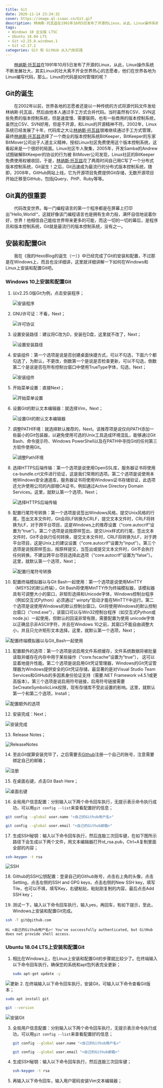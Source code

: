 ```yaml
---
title: Git
date: 2020-11-14 23:24:32
cover: https://image.ql-isaac.cn/Git.gif
description: 林纳斯·托瓦兹在1991年10月5日发布了开源的Linux，从此，Linux操作系统不断发展壮大，其实Linux的壮大离不开全世界热心的志愿者，他们在世界各地为Linux编写代码，那么，Linux的代码是如何管理的呢？
tags:
 - Windows 10 企业版 LTSC
 - Ubuntu 18.04 LTS
 - Git v2.25.0.windows.1
 - Git v2.17.1
categories: Git 和 GitHub 从入门到实践
---
```


　　[林纳斯·托瓦兹](https://www.baidu.com/s?wd=林纳斯·托瓦兹&tn=SE_PcZhidaonwhc_ngpagmjz&rsv_dl=gh_pc_zhidao)在1991年10月5日发布了开源的Linux，从此，Linux操作系统不断发展壮大，其实Linux的壮大离不开全世界热心的志愿者，他们在世界各地为Linux编写代码，那么，Linux的代码是如何管理的呢？

## Git的诞生

　　在2002年以前，世界各地的志愿者还是以一种传统的方式将源代码文件发给林纳斯·托瓦兹，然后由他本人通过手工方式合并代码。当时虽然有CSV、SVN这些免费的版本控制系统，但是速度慢、需要联网，也有一些商用的版本控制系统，虽然比CSV、SVN好用，但是不开源，和Linux的开源精神不符。2002年，Linux系统已经发展了十年，代码库之大让[林纳斯·托瓦兹](https://www.baidu.com/s?wd=林纳斯·托瓦兹&tn=SE_PcZhidaonwhc_ngpagmjz&rsv_dl=gh_pc_zhidao)很难继续通过手工方式管理，最终[林纳斯·托瓦兹](https://www.baidu.com/s?wd=林纳斯·托瓦兹&tn=SE_PcZhidaonwhc_ngpagmjz&rsv_dl=gh_pc_zhidao)选择了一个商业的版本控制系统BitKeeper，BitKeeper的东家BitMover公司出于人道主义精神，授权Linux社区免费使用这个版本控制系统，这看起来是一个很好的局面。Linux社区牛人聚集，2005年，开发Samba的Andrew试图破解BitKeeper的协议的行为被 BitMover公司发现，Linux社区的BitKeeper免费使用权被收回，于是，[林纳斯·托瓦兹](https://www.baidu.com/s?wd=林纳斯·托瓦兹&tn=SE_PcZhidaonwhc_ngpagmjz&rsv_dl=gh_pc_zhidao)花了两周时间自己用C写了一个分布式版本控制系统，Git诞生！之后，Git迅速成为最流行的分布式版本控制系统，随即，2008年，GitHub网站上线，它为开源项目免费提供Git存储，无数开源项目开始迁移至GitHub，包括jQuery、PHP、Ruby等等。

## Git真的很重要

　　代码改变世界。每一门编程语言的第一个程序都是在屏幕上打印出”Hello,World!“，这就好像该门编程语言也是拥有生命力般，满怀自信地说着你好，世界！他相信自己能给世界带来更多的可能，而这一切的一切的幕后，是程序员和版本控制系统，Git就是最流行的版本控制系统，没有之一。

## 安装和配置Git

　　我在《我的HexoBlog的诞生（一）》中已经完成了Git的安装和配置，不过那是在Windows上，而且也没详细讲，这里就详细讲解一下如何在Windows和Linux上安装和配置Git吧。

### Windows 10上安装和配置Git

1. 以v2.25.0版Git为例，点击安装程序；

   ![安装程序](https://image.ql-isaac.cn/%E5%AE%89%E8%A3%85%E7%A8%8B%E5%BA%8F.png)

2. GNU许可证：不看，Next；

   ![许可协议](https://image.ql-isaac.cn/%E8%AE%B8%E5%8F%AF%E5%8D%8F%E8%AE%AE.png)
3. 设置安装路径：建议将C改为D，安装在D盘，这里就不改了，Next；

   ![设置安装路径](https://image.ql-isaac.cn/%E8%AE%BE%E7%BD%AE%E5%AE%89%E8%A3%85%E8%B7%AF%E5%BE%84.png)

4. 安装组件：第一个选项是说是否创建桌面快捷方式，可以不勾选，下面六个都勾选了，为默认，不更改，倒数第一个是说是否检查更新，可以不勾选，倒数第二个是说是否在所有控制台窗口中使用TrueType字体，勾选，Next；

   ![安装组件](https://image.ql-isaac.cn/%E5%AE%89%E8%A3%85%E7%BB%84%E4%BB%B6.png)

5. 开始菜单设置：直接Next；

   ![开始菜单设置](https://image.ql-isaac.cn/%E5%BC%80%E5%A7%8B%E8%8F%9C%E5%8D%95%E8%AE%BE%E7%BD%AE.png)

6. 设置Git的默认文本编辑器：就选择Vim，Next；

   ![设置Git的默认文本编辑器](https://image.ql-isaac.cn/%E8%AE%BE%E7%BD%AEGit%E7%9A%84%E9%BB%98%E8%AE%A4%E6%96%87%E6%9C%AC%E7%BC%96%E8%BE%91%E5%99%A8.png)

7. 调整PATH环境：就选择默认推荐的，Next。该推荐项是说仅向PATH添加一些最小的Git包装器，以避免使用可选的Unix工具造成环境混乱，能够通过Git Bash、命令提示符、Windows PowerShell以及在PATH中寻找Git的任何第三方软件使用Git。

   ![调整Path环境](https://image.ql-isaac.cn/%E8%B0%83%E6%95%B4Path%E7%8E%AF%E5%A2%83.png)

8. 选择HTTPS后端传输：第一个选项是说使用OpenSSL库，服务器证书将使用ca-bundle.crt文件进行验证，这是我们常用的选项。第二个选项是说使用本地Windows安全通道库，服务器证书将使用Windows证书存储验证，此选项还允许使用公司的内部根CA证书，例如通过Active Directory Domain Services。这里，就默认第一个选项，Next；

   ![选择HTTPS后端传输](https://image.ql-isaac.cn/%E9%80%89%E6%8B%A9HTTPS%E5%90%8E%E7%AB%AF%E4%BC%A0%E8%BE%93.png)

9. 配置行尾符号转换：第一个选项是说签出Windows风格，提交Unix风格的行尾，签出文本文件时，Git会将LF转换为CRLF，提交文本文件时，CRLF将转换为LF，对于跨平台项目，这是Windows上的推荐设置（“core.autocrlf”设置为“true”）。第二个选项是说按原样签出，提交Unix样式的行尾，签出文本文件时，Git不会执行任何转换，提交文本文件时，CRLF将转换为LF，对于跨平台项目，这是Unix上的建议设置（“core.autocrlf”设置为“input”）。第三个选项是说按原样签出，按原样提交，当签出或提交文本文件时，Git不会执行任何转换，不建议跨平台项目选择此选项（“core.autocrlf”设置为“false”）。这里，就默认第一个选项，Next；

   ![配置行尾符号转换](https://image.ql-isaac.cn/%E9%85%8D%E7%BD%AE%E8%A1%8C%E5%B0%BE%E7%AC%A6%E5%8F%B7%E8%BD%AC%E6%8D%A2.png)

10. 配置终端模拟器以与Git Bash一起使用：第一个选项是说使用MinTTY（MSYS2的默认终端），Git Bash将使用MinTTY作为终端模拟器，该模拟器具有可调整大小的窗口，非矩形选择和Unicode字体，Windows控制台程序（例如交互式Python）必须通过“ winpty”启动才能在MinTTY中运行。第二个选项是说使用Windows的默认控制台窗口，Git将使用Windows的默认控制台窗口（“cmd.exe”），该窗口可以与Win32控制台程序（如交互式Python或node.js）一起使用，但默认的回滚非常有限，需要配置为使用 unicode字体以正确显示非ASCII字符，并且在Windows 10之前，其窗口不能自由调整大小，并且只允许矩形文本选择。这里，就默认第一个选项，Next；

   ![配置终端模拟器以与Git_Bash一起使用](https://image.ql-isaac.cn/%E9%85%8D%E7%BD%AE%E7%BB%88%E7%AB%AF%E6%A8%A1%E6%8B%9F%E5%99%A8%E4%BB%A5%E4%B8%8EGit_Bash%E4%B8%80%E8%B5%B7%E4%BD%BF%E7%94%A8.png)

11. 配置额外的选项：第一个选项是说启用文件系统缓存，文件系统数据将被批量读取并缓存在内存中用于某些操作（“core.fscache”设置为“true”）， 这可以显着地提升性能。第二个选项是说启用Git凭证管理器，Windows的Git凭证管理器为Windows提供安全的Git凭证存储，最显著的是对Visual Studio Team Services和GitHub的多因素身份验证支持（需要.NET Framework v4.5.1或更高版本）。第三个选项是说启用符号链接，启用符号链接需要SeCreateSymbolicLink权限，现有存储库不受此设置的影响。这里，就默认第一个和第二个选项，Install；

   ![配置额外的选项](https://image.ql-isaac.cn/%E9%85%8D%E7%BD%AE%E9%A2%9D%E5%A4%96%E7%9A%84%E9%80%89%E9%A1%B9.png)

12. 安装完成：Next；

   ![安装完成](https://image.ql-isaac.cn/%E5%AE%89%E8%A3%85%E5%AE%8C%E6%88%90.png)

13. Release Notes；

   ![ReleaseNotes](https://image.ql-isaac.cn/ReleaseNotes.png)

14. 至此Git就算安装完毕了，之后需要去[Github](https://github.com/)注册一个自己的账号，注意需要绑定自己的邮箱；

   ![注册](https://image.ql-isaac.cn/%E6%B3%A8%E5%86%8C.png)

15. 在桌面右键，点击Git Bash Here；

   ![桌面右键](https://image.ql-isaac.cn/%E6%A1%8C%E9%9D%A2%E5%8F%B3%E9%94%AE.png)

16. 全局用户信息配置：分别输入以下两个命令回车执行，无提示表示命令执行成功，可以用`git config --list`来查看配置好的信息；

   ```bash
   git config --global user.name "<自己的Github用户名>"
   ```

   ```bash
   git config --global user.email "<自己的Github邮箱>"
   ```

17. 生成SSH秘钥：输入以下命令回车执行，然后连敲三次回车键，在如下图所示路径下会生成以下两个文件，用文本编辑器打开id_rsa.pub，Ctrl+A复制里面全部的内容；

   ```bash
   ssh-keygen -t rsa
   ```

   ![SSH](https://image.ql-isaac.cn/SSH.png)

18. Github的SSH公钥配置：登录自己的Github账号，点击右上角的头像，点击Setting，点击左侧的SSH and GPG keys，点击右侧的New SSH key，填写Tile，也可以不填，填写Key，右键粘贴，粘贴刚复制的内容，最后点击Add SSH key；

19. 测试一下，输入以下命令回车执行，输入yes，再回车，有如下提示，至此，Windows上安装和配置Git完成。

   ```bash
   ssh -T git@github.com
   ```

   ```
   Hi <自己的Github用户名>! You've successfully authenticated, but GitHub does not provide shell access.
   ```

### Ubuntu 18.04 LTS上安装和配置Git

1. 相比在Windows上，在Linux上安装和配置Git的步骤就比较少了。在终端输入以下命令回车执行，确保您的系统和apt包列表完全更新；

   ```bash
   sudo apt-get update -y
   ```
![更新](https://image.ql-isaac.cn/%E6%9B%B4%E6%96%B0.png)
2. 在终端输入以下命令回车执行，安装Git，可输入以下命令查看Git版本；

   ```bash
   sudo apt install git
   ```

   ```bash
   git --version
   ```

   ![安装Git](https://image.ql-isaac.cn/%E5%AE%89%E8%A3%85Git.gif)

3. 全局用户信息配置：分别输入以下两个命令回车执行，无提示表示命令执行成功，可以用`git config --list`来查看配置好的信息；

   ```bash
   git config --global user.name "<自己的Github用户名>"
   ```

   ```bash
   git config --global user.email "<自己的Github邮箱>"
   ```

4. 生成SSH秘钥：输入以下命令回车执行，然后连敲三次回车键；

   ```bash
   ssh-keygen -t rsa
   ```

5. 再输入以下命令回车，输入用户密码安装Vim文本编辑器；

   ```
   
   ```

   